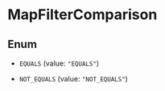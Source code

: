

# MapFilterComparison

## Enum


* `EQUALS` (value: `"EQUALS"`)

* `NOT_EQUALS` (value: `"NOT_EQUALS"`)



